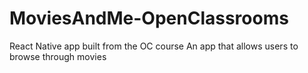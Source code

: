 # MoviesAndMe-OpenClassrooms
React Native app built from the OC course
An app that allows users to browse through movies
